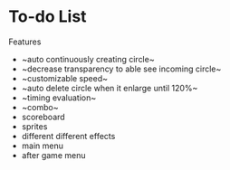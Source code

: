 # To-do List
Features
- ~auto continuously creating circle~
- ~decrease transparency to able see incoming circle~
- ~customizable speed~
- ~auto delete circle when it enlarge until 120%~
- ~timing evaluation~
- ~combo~
- scoreboard
- sprites
- different different effects
- main menu 
- after game menu
